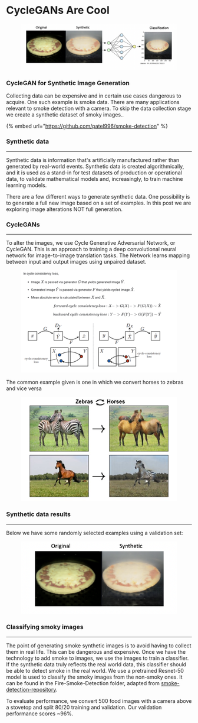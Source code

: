 # CycleGANs Are Cool

<figure><img src="../.gitbook/assets/smoke.png" alt=""><figcaption></figcaption></figure>

### CycleGAN for Synthetic Image Generation

Collecting data can be expensive and in certain use cases dangerous to acquire. One such example is smoke data. There are many applications relevant to smoke detection with a camera. To skip the data collection stage we create a synthetic dataset of smoky images..

{% embed url="https://github.com/patel996/smoke-detection" %}

### Synthetic data

***

Synthetic data is information that's artificially manufactured rather than generated by real-world events. Synthetic data is created algorithmically, and it is used as a stand-in for test datasets of production or operational data, to validate mathematical models and, increasingly, to train machine learning models.

There are a few different ways to generate synthetic data. One possibility is to generate a full new image based on a set of examples. In this post we are exploring image alterations NOT full generation.

### CycleGANs

***

To alter the images, we use Cycle Generative Adversarial Network, or CycleGAN. This is an approach to training a deep convolutional neural network for image-to-image translation tasks. The Network learns mapping between input and output images using unpaired dataset.

<figure><img src="../.gitbook/assets/cyclegan2.png" alt=""><figcaption></figcaption></figure>

The common example given is one in which we convert horses to zebras and vice versa

<figure><img src="../.gitbook/assets/CycleGAN.jpeg" alt=""><figcaption></figcaption></figure>

### Synthetic data results

***

Below we have some randomly selected examples using a validation set:

<figure><img src="../.gitbook/assets/smoke2.png" alt=""><figcaption></figcaption></figure>

### Classifying smoky images

***

The point of generating smoke synthetic images is to avoid having to collect them in real life. This can be dangerous and expensive. Once we have the technology to add smoke to images, we use the images to train a classifier. If the synthetic data truly reflects the real world data, this classifier should be able to detect smoke in the real world. We use a pretrained Resnet-50 model is used to classify the smoky images from the non-smoky ones. It can be found in the Fire-Smoke-Detection folder, adapted from [smoke-detection-repository](https://github.com/imsaksham-c/Fire-Smoke-Detection).

To evaluate performance, we convert 500 food images with a camera above a stovetop and split 80/20 training and validation. Our validation performance scores \~96%.

